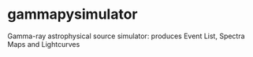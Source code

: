 # gammapysimulator
Gamma-ray astrophysical source simulator: produces Event List, Spectra Maps and Lightcurves
